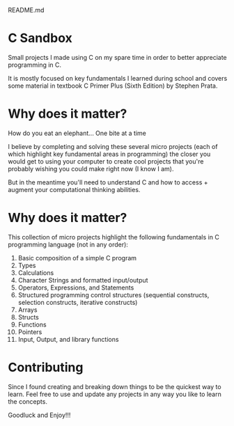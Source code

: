 README.md

# C Sandbox

Small projects I made using C on my spare time in order to better appreciate programming in C.

It is mostly focused on key fundamentals I learned during school and covers some material in textbook C Primer Plus (Sixth Edition) by Stephen Prata.

# Why does it matter?

How do you eat an elephant... One bite at a time

I believe by completing and solving these several micro projects (each of which highlight key fundamental areas in programming) the closer you would get to using your computer to create cool projects that you're probably wishing you could make right now (I know I am).

But in the meantime you'll need to understand C and how to access + augment your computational thinking abilities.

# Why does it matter?

This collection of micro projects highlight the following fundamentals in C programming language (not in any order):

1. Basic composition of a simple C program
2. Types
3. Calculations
4. Character Strings and formatted input/output
5. Operators, Expressions, and Statements
6. Structured programming control structures (sequential constructs, selection constructs, iterative constructs)
7. Arrays
8. Structs
9. Functions
10. Pointers
11. Input, Output, and library functions

# Contributing

Since I found creating and breaking down things to be the quickest way to learn. Feel free to use and update any projects in any way you like to learn the concepts.

Goodluck and Enjoy!!!
